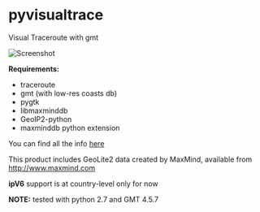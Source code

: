 pyvisualtrace
=============

Visual Traceroute with gmt

![Screenshot](https://raw.github.com/freezeeedos/pyvisualtrace/master/screenshot.png)

**Requirements:**

*    traceroute
*    gmt (with low-res coasts db)
*    pygtk
*    libmaxminddb
*    GeoIP2-python
*    maxminddb python extension

You can find all the info [here](https://github.com/maxmind)

This product includes GeoLite2 data created by MaxMind, available from http://www.maxmind.com

**ipV6** support is at country-level only for now

**NOTE:** tested with python 2.7 and GMT 4.5.7
